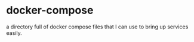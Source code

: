 # docker-compose
a directory full of docker compose files that I can use to bring up services easily.

